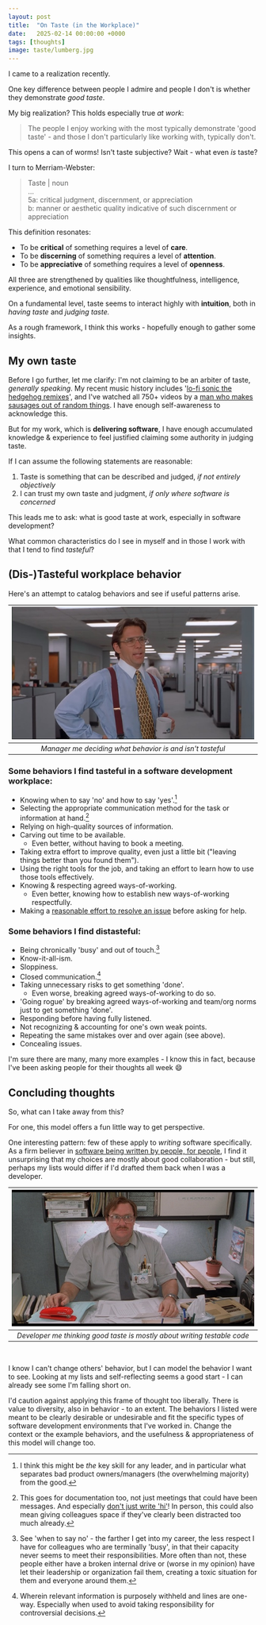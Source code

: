 ```yaml
---
layout: post
title:  "On Taste (in the Workplace)"
date:   2025-02-14 00:00:00 +0000
tags: [thoughts]
image: taste/lumberg.jpg
---
```


I came to a realization recently.

One key difference between people I admire and people I don't is whether they demonstrate *good taste*.

My big realization? This holds especially true *at work*:

> The people I enjoy working with the most typically demonstrate 'good taste' - and those I don't particularly like working with, typically don't.

This opens a can of worms! Isn't taste subjective? Wait - what even *is* taste?

I turn to Merriam-Webster:

<blockquote>
Taste | noun<br>
...<br>
5a: critical judgment, discernment, or appreciation<br>
b: manner or aesthetic quality indicative of such discernment or appreciation
</blockquote>

This definition resonates:
- To be **critical** of something requires a level of **care**.
- To be **discerning** of something requires a level of **attention**.
- To be **appreciative** of something requires a level of **openness**.

All three are strengthened by qualities like thoughtfulness, intelligence, experience, and emotional sensibility.

On a fundamental level, taste seems to interact highly with **intuition**, both in *having taste* and *judging taste.*

As a rough framework, I think this works - hopefully enough to gather some insights.

## My own taste

Before I go further, let me clarify: I'm not claiming to be an arbiter of taste, *generally speaking*. My recent music history includes '[lo-fi sonic the hedgehog remixes](https://www.youtube.com/watch?v=fSOgJ0Vnn1Q&list=PLXRkwGvXTai4-TWd6zTFo-qZd6vppuLYx)', and I've watched all 750+ videos by a [man who makes sausages out of random things](https://www.youtube.com/watch?v=lClgYiYqnD8). I have enough self-awareness to acknowledge this.

But for my work, which is **delivering software**, I have enough accumulated knowledge & experience to feel justified claiming some authority in judging taste.

If I can assume the following statements are reasonable:
1. Taste is something that can be described and judged, *if not entirely objectively*
2. I can trust my own taste and judgment, *if only where software is concerned*

This leads me to ask: what is good taste at work, especially in software development?

What common characteristics do I see in myself and in those I work with that I tend to find *tasteful*?

## (Dis-)Tasteful workplace behavior

Here's an attempt to catalog behaviors and see if useful patterns arise.

| ![Picture of Bill Lumberg from the classic film Office Space](/static/img/posts/taste/lumberg.jpg)|
|:--:|
|*Manager me deciding what behavior is and isn't tasteful*|

### Some behaviors I find **tasteful** in a software development workplace:
- Knowing when to say 'no' and how to say 'yes'.[^1] 
- Selecting the appropriate communication method for the task or information at hand.[^2] 
- Relying on high-quality sources of information.
- Carving out time to be available.
  - Even better, without having to book a meeting.
- Taking extra effort to improve quality, even just a little bit ("leaving things better than you found them").
- Using the right tools for the job, and taking an effort to learn how to use those tools effectively.
- Knowing & respecting agreed ways-of-working.
  - Even better, knowing how to establish new ways-of-working respectfully.
- Making a [reasonable effort to resolve an issue](https://xkcd.com/627/) before asking for help.

### Some behaviors I find distasteful:
- Being chronically 'busy' and out of touch.[^3] 
- Know-it-all-ism.
- Sloppiness.
- Closed communication.[^4] 
- Taking unnecessary risks to get something 'done'.
  - Even worse, breaking agreed ways-of-working to do so.
- 'Going rogue' by breaking agreed ways-of-working and team/org norms just to get something 'done'.
- Responding before having fully listened.
- Not recognizing & accounting for one's own weak points.
- Repeating the same mistakes over and over again (see above).
- Concealing issues.

I'm sure there are many, many more examples - I know this in fact, because I've been asking people for their thoughts all week 😄

## Concluding thoughts

So, what can I take away from this?

For one, this model offers a fun little way to get perspective.

One interesting pattern: few of these apply to *writing* software specifically. As a firm believer in [software being written by people, for people](https://www.pechakucha.com/presentations/the-human-side-of-software), I find it unsurprising that my choices are mostly about good collaboration - but still, perhaps my lists would differ if I'd drafted them back when I was a developer.

| ![Picture of Milton from the classic film Office Space](/static/img/posts/taste/milton.jpg)|
|:--:|
|*Developer me thinking good taste is mostly about writing testable code*|

<br>

I know I can't change others' behavior, but I can model the behavior I want to see. Looking at my lists and self-reflecting seems a good start - I can already see some I'm falling short on.

I'd caution against applying this frame of thought too liberally. There is value to diversity, also in behavior - to an extent. The behaviors I listed were meant to be clearly desirable or undesirable and fit the specific types of software development environments that I've worked in. Change the context or the example behaviors, and the usefulness & appropriateness of this model will change too.

[^1]: I think this might be *the* key skill for any leader, and in particular what separates bad product owners/managers (the overwhelming majority) from the good.
[^2]: This goes for documentation too, not just meetings that could have been messages. And especially [don't just write 'hi'](https://nohello.net/en/)! In person, this could also mean giving colleagues space if they've clearly been distracted too much already.

[^3]: See 'when to say no' - the farther I get into my career, the less respect I have for colleagues who are terminally 'busy', in that their capacity never seems to meet their responsibilities. More often than not, these people either have a broken internal drive or (worse in my opinion) have let their leadership or organization fail them, creating a toxic situation for them and everyone around them.

[^4]: Wherein relevant information is purposely withheld and lines are one-way. Especially when used to avoid taking responsibility for controversial decisions.
